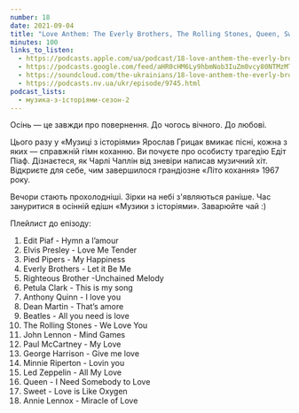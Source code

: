 ```yaml
---
number: 18
date: 2021-09-04
title: "Love Anthem: The Everly Brothers, The Rolling Stones, Queen, Sweet"
minutes: 100
links_to_listen:
  - https://podcasts.apple.com/ua/podcast/18-love-anthem-the-everly-brothers-the-rolling/id1546083745?i=1000534285374
  - https://podcasts.google.com/feed/aHR0cHM6Ly9hbmNob3IuZm0vcy80NTMzMTgxMC9wb2RjYXN0L3Jzcw/episode/MTAyZGVkNDMtYTZmNS00NzZiLTk3YWEtMGNkOTJkNDZkZTFi
  - https://soundcloud.com/the-ukrainians/18-love-anthem-the-everly-brothers-the-rolling-stones-queen-sweet?in=the-ukrainians/sets/muzykazist
  - https://podcasts.nv.ua/ukr/episode/9745.html
podcast_lists:
  - музика-з-історіями-сезон-2
---
```


Осінь — це завжди про повернення. До чогось вічного. До любові.

Цього разу у «Музиці з історіями» Ярослав Грицак вмикає пісні, кожна з яких —
справжній гімн коханню. Ви почуєте про особисту трагедію Едіт Піаф. Дізнаєтеся,
як Чарлі Чаплін від зневіри написав музичний хіт. Відкриєте для себе, чим
завершилося грандіозне «Літо кохання» 1967 року.

Вечори стають прохолодніші. Зірки на небі з'являються раніше. Час зануритися в
осінній едішн «Музики з історіями». Заварюйте чай :)

Плейлист до епізоду:

1. Edit Piaf - Hymn a l’amour
2. Elvis Presley - Love Me Tender
3. Pied Pipers - My Happiness
4. Everly Brothers - Let it Be Me
5. Righteous Brother -Unchained Melody
6. Petula Clark - This is my song
7. Anthony Quinn - I love you
8. Dean Martin - That’s amore
9. Beatles - All you need is love
10. The Rolling Stones - We Love You
11. John Lennon - Mind Games
12. Paul McCartney - My Love
13. George Harrison - Give me love
14. Minnie Riperton - Lovin you
15. Led Zeppelin - All My Love
16. Queen - I Need Somebody to Love
17. Sweet - Love is Like Oxygen
18. Annie Lennox - Miracle of Love
